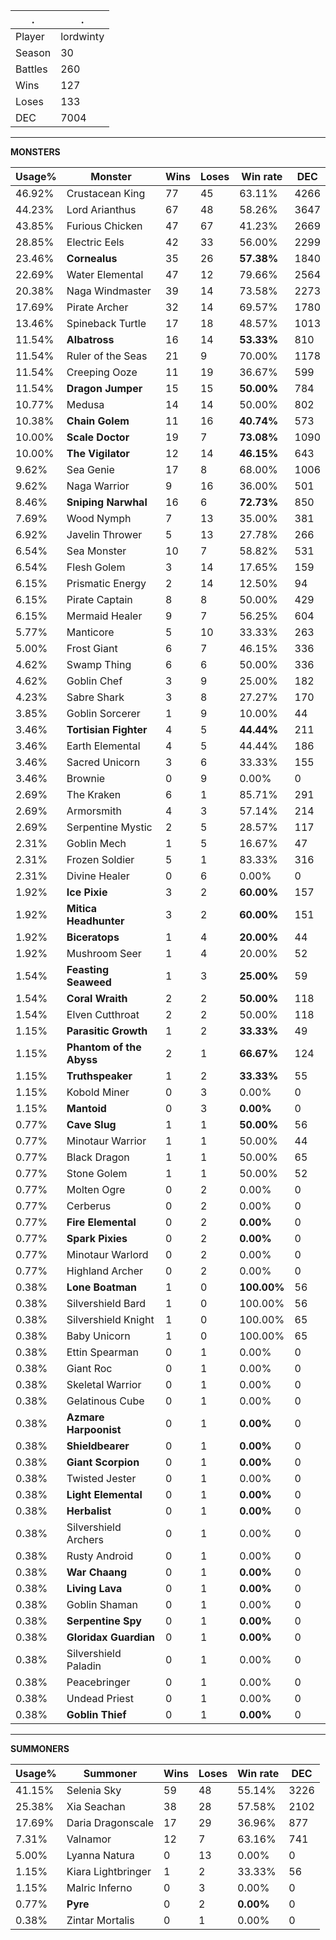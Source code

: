 .|.
|-|-
Player|lordwinty
Season|30
Battles|260
Wins|127
Loses|133
DEC|7004

---
**MONSTERS**

Usage%|Monster|Wins|Loses|Win rate|DEC|
-|-|-|-|-|-|
46.92%|Crustacean King|77|45|63.11%|4266|
44.23%|Lord Arianthus|67|48|58.26%|3647|
43.85%|Furious Chicken|47|67|41.23%|2669|
28.85%|Electric Eels|42|33|56.00%|2299|
23.46%|**Cornealus**|35|26|**57.38%**|1840|
22.69%|Water Elemental|47|12|79.66%|2564|
20.38%|Naga Windmaster|39|14|73.58%|2273|
17.69%|Pirate Archer|32|14|69.57%|1780|
13.46%|Spineback Turtle|17|18|48.57%|1013|
11.54%|**Albatross**|16|14|**53.33%**|810|
11.54%|Ruler of the Seas|21|9|70.00%|1178|
11.54%|Creeping Ooze|11|19|36.67%|599|
11.54%|**Dragon Jumper**|15|15|**50.00%**|784|
10.77%|Medusa|14|14|50.00%|802|
10.38%|**Chain Golem**|11|16|**40.74%**|573|
10.00%|**Scale Doctor**|19|7|**73.08%**|1090|
10.00%|**The Vigilator**|12|14|**46.15%**|643|
9.62%|Sea Genie|17|8|68.00%|1006|
9.62%|Naga Warrior|9|16|36.00%|501|
8.46%|**Sniping Narwhal**|16|6|**72.73%**|850|
7.69%|Wood Nymph|7|13|35.00%|381|
6.92%|Javelin Thrower|5|13|27.78%|266|
6.54%|Sea Monster|10|7|58.82%|531|
6.54%|Flesh Golem|3|14|17.65%|159|
6.15%|Prismatic Energy|2|14|12.50%|94|
6.15%|Pirate Captain|8|8|50.00%|429|
6.15%|Mermaid Healer|9|7|56.25%|604|
5.77%|Manticore|5|10|33.33%|263|
5.00%|Frost Giant|6|7|46.15%|336|
4.62%|Swamp Thing|6|6|50.00%|336|
4.62%|Goblin Chef|3|9|25.00%|182|
4.23%|Sabre Shark|3|8|27.27%|170|
3.85%|Goblin Sorcerer|1|9|10.00%|44|
3.46%|**Tortisian Fighter**|4|5|**44.44%**|211|
3.46%|Earth Elemental|4|5|44.44%|186|
3.46%|Sacred Unicorn|3|6|33.33%|155|
3.46%|Brownie|0|9|0.00%|0|
2.69%|The Kraken|6|1|85.71%|291|
2.69%|Armorsmith|4|3|57.14%|214|
2.69%|Serpentine Mystic|2|5|28.57%|117|
2.31%|Goblin Mech|1|5|16.67%|47|
2.31%|Frozen Soldier|5|1|83.33%|316|
2.31%|Divine Healer|0|6|0.00%|0|
1.92%|**Ice Pixie**|3|2|**60.00%**|157|
1.92%|**Mitica Headhunter**|3|2|**60.00%**|151|
1.92%|**Biceratops**|1|4|**20.00%**|44|
1.92%|Mushroom Seer|1|4|20.00%|52|
1.54%|**Feasting Seaweed**|1|3|**25.00%**|59|
1.54%|**Coral Wraith**|2|2|**50.00%**|118|
1.54%|Elven Cutthroat|2|2|50.00%|118|
1.15%|**Parasitic Growth**|1|2|**33.33%**|49|
1.15%|**Phantom of the Abyss**|2|1|**66.67%**|124|
1.15%|**Truthspeaker**|1|2|**33.33%**|55|
1.15%|Kobold Miner|0|3|0.00%|0|
1.15%|**Mantoid**|0|3|**0.00%**|0|
0.77%|**Cave Slug**|1|1|**50.00%**|56|
0.77%|Minotaur Warrior|1|1|50.00%|44|
0.77%|Black Dragon|1|1|50.00%|65|
0.77%|Stone Golem|1|1|50.00%|52|
0.77%|Molten Ogre|0|2|0.00%|0|
0.77%|Cerberus|0|2|0.00%|0|
0.77%|**Fire Elemental**|0|2|**0.00%**|0|
0.77%|**Spark Pixies**|0|2|**0.00%**|0|
0.77%|Minotaur Warlord|0|2|0.00%|0|
0.77%|Highland Archer|0|2|0.00%|0|
0.38%|**Lone Boatman**|1|0|**100.00%**|56|
0.38%|Silvershield Bard|1|0|100.00%|56|
0.38%|Silvershield Knight|1|0|100.00%|65|
0.38%|Baby Unicorn|1|0|100.00%|65|
0.38%|Ettin Spearman|0|1|0.00%|0|
0.38%|Giant Roc|0|1|0.00%|0|
0.38%|Skeletal Warrior|0|1|0.00%|0|
0.38%|Gelatinous Cube|0|1|0.00%|0|
0.38%|**Azmare Harpoonist**|0|1|**0.00%**|0|
0.38%|**Shieldbearer**|0|1|**0.00%**|0|
0.38%|**Giant Scorpion**|0|1|**0.00%**|0|
0.38%|Twisted Jester|0|1|0.00%|0|
0.38%|**Light Elemental**|0|1|**0.00%**|0|
0.38%|**Herbalist**|0|1|**0.00%**|0|
0.38%|Silvershield Archers|0|1|0.00%|0|
0.38%|Rusty Android|0|1|0.00%|0|
0.38%|**War Chaang**|0|1|**0.00%**|0|
0.38%|**Living Lava**|0|1|**0.00%**|0|
0.38%|Goblin Shaman|0|1|0.00%|0|
0.38%|**Serpentine Spy**|0|1|**0.00%**|0|
0.38%|**Gloridax Guardian**|0|1|**0.00%**|0|
0.38%|Silvershield Paladin|0|1|0.00%|0|
0.38%|Peacebringer|0|1|0.00%|0|
0.38%|Undead Priest|0|1|0.00%|0|
0.38%|**Goblin Thief**|0|1|**0.00%**|0|

---
**SUMMONERS**

Usage%|Summoner|Wins|Loses|Win rate|DEC|
-|-|-|-|-|-|
41.15%|Selenia Sky|59|48|55.14%|3226|
25.38%|Xia Seachan|38|28|57.58%|2102|
17.69%|Daria Dragonscale|17|29|36.96%|877|
7.31%|Valnamor|12|7|63.16%|741|
5.00%|Lyanna Natura|0|13|0.00%|0|
1.15%|Kiara Lightbringer|1|2|33.33%|56|
1.15%|Malric Inferno|0|3|0.00%|0|
0.77%|**Pyre**|0|2|**0.00%**|0|
0.38%|Zintar Mortalis|0|1|0.00%|0|
